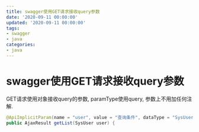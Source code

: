 ```yaml
---
title: swagger使用GET请求接收query参数
date: '2020-09-11 00:00:00'
updated: '2020-09-11 00:00:00'
tags:
- swagger
- java
categories:
- java
---
```

# swagger使用GET请求接收query参数

GET请求使用对象接收query的参数, paramType使用query, 参数上不用加任何注解.
```java
@ApiImplicitParam(name = "user", value = "查询条件", dataType = "SysUser", paramType = "query")
public AjaxResult getList(SysUser user) {
```
